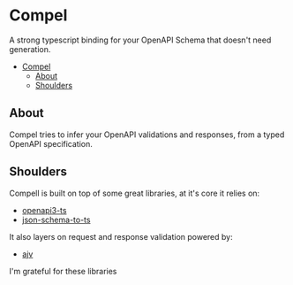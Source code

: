 # Compel

A strong typescript binding for your OpenAPI Schema that doesn't need generation.

- [Compel](#compel)
  - [About](#about)
  - [Shoulders](#shoulders)

## About

Compel tries to infer your OpenAPI validations and responses, from a typed OpenAPI specification.

## Shoulders

Compell is built on top of some great libraries, at it's core it relies on:

- [openapi3-ts](https://github.com/metadevpro/openapi3-ts)
- [json-schema-to-ts](https://github.com/ThomasAribart/json-schema-to-ts)

It also layers on request and response validation powered by:

- [ajv](https://github.com/ajv-validator/ajv)

I'm grateful for these libraries
